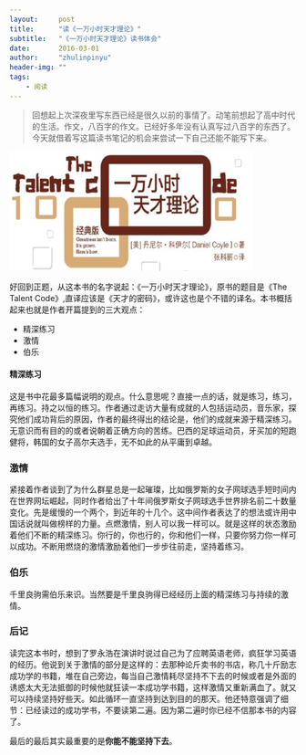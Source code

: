 ```yaml
---
layout:     post
title:      "读《一万小时天才理论》"
subtitle:   "《一万小时天才理论》读书体会"
date:       2016-03-01
author:     "zhulinpinyu"
header-img: ""
tags:
    - 阅读
---
```



> 回想起上次深夜里写东西已经是很久以前的事情了。动笔前想起了高中时代的生活。作文，八百字的作文。已经好多年没有认真写过八百字的东西了。今天就借着写这篇读书笔记的机会来尝试一下自己还能不能写下来。

![/img/in-post/2016-03-01-the-talent-code.jpg](/img/in-post/2016-03-01-the-talent-code.jpg)

​好回到正题，从这本书的名字说起：《一万小时天才理论》，原书的题目是《The Talent Code》,直译应该是《天才的密码》，或许这也是个不错的译名。本书概括起来也就是作者开篇提到的三大观点：

- 精深练习
- 激情
- 伯乐

#### 精深练习

这是书中花最多篇幅说明的观点。什么意思呢？直接一点的话，就是练习，练习，再练习。持之以恒的练习。作者通过走访大量有成就的人包括运动员，音乐家，探究他们成功背后的原因，作者的最终得出的结论是，他们的成就来源于精深练习。无意识而有目的的或者说朝着正确方向的苦练。巴西的足球运动员，牙买加的短跑健将，韩国的女子高尔夫选手，无不如此的从平庸到卓越。

### 激情

紧接着作者谈到了为什么群星总是一起璀璨，比如俄罗斯的女子网球选手短时间内在世界网坛崛起，同时作者给出了十年间俄罗斯女子网球选手世界排名前二十数量变化。先是缓慢的一个两个，到近年的十几个。这中间作者表达了的想法或许用中国话说就叫做榜样的力量。点燃激情，别人可以我一样可以。就是这样的状态激励着他们不断的精深练习。你行的，你也行的，你和他们一样，只要你努力你一样可以成功。不断用燃烧的激情激励着他们一步步往前走，坚持着练习。

### 伯乐

千里良驹需伯乐来识。当然要是千里良驹得已经经历上面的精深练习与持续的激情。

### 后记

读完这本书时，想到了罗永浩在演讲时说过自己为了应聘英语老师，疯狂学习英语的经历。他说到关于激情的部分是这样的：去那种论斤卖书的书店，称几十斤励志成功学的书籍，堆在自己旁边，每当自己激情耗尽坚持不下去的时候或者是外面的诱惑太大无法抵御的时候他就狂读一本成功学书籍，这样激情又重新满血了。就又可以持续坚持好些天。如此循环一直坚持到达到目的的那天。他还特意强调了细节：已经读过的成功学书，不要读第二遍。因为第二遍时你已经不信那本书的内容了。

最后的最后其实最重要的是**你能不能坚持下去**。

